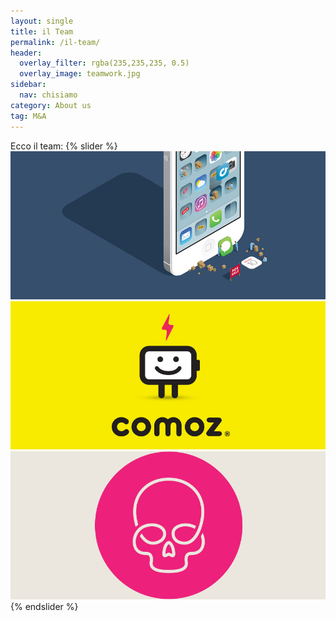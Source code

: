 ```yaml
---
layout: single
title: il Team
permalink: /il-team/
header:
  overlay_filter: rgba(235,235,235, 0.5)
  overlay_image: teamwork.jpg
sidebar: 
  nav: chisiamo
category: About us
tag: M&A
---
```


	  
Ecco il team:
{% slider %}
  ![alt text 1](/images/post01.jpg)
  ![alt text 2](/images/post02.jpg)
  ![alt text 3](/images/post03.jpg)
{% endslider %}
